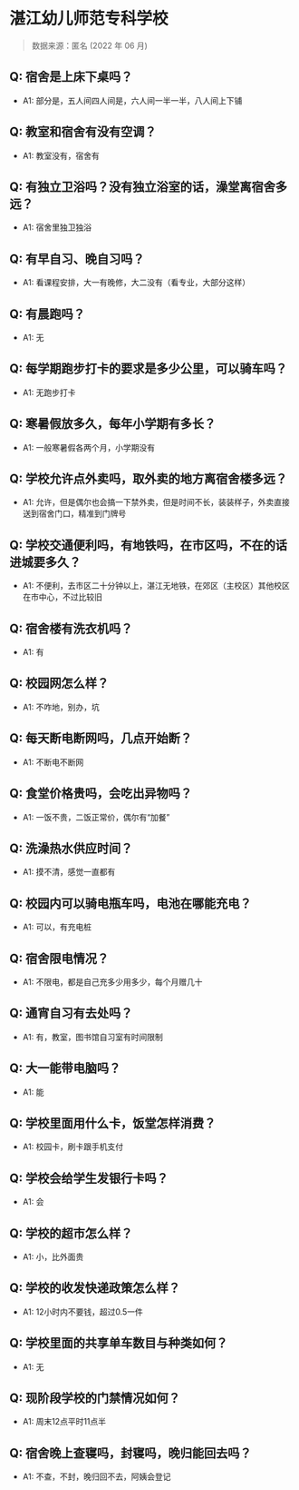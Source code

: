 # 湛江幼儿师范专科学校

> 数据来源：匿名 (2022 年 06 月)

## Q: 宿舍是上床下桌吗？

- A1: 部分是，五人间四人间是，六人间一半一半，八人间上下铺

## Q: 教室和宿舍有没有空调？

- A1: 教室没有，宿舍有

## Q: 有独立卫浴吗？没有独立浴室的话，澡堂离宿舍多远？

- A1: 宿舍里独卫独浴

## Q: 有早自习、晚自习吗？

- A1: 看课程安排，大一有晚修，大二没有（看专业，大部分这样）

## Q: 有晨跑吗？

- A1: 无

## Q: 每学期跑步打卡的要求是多少公里，可以骑车吗？

- A1: 无跑步打卡

## Q: 寒暑假放多久，每年小学期有多长？

- A1: 一般寒暑假各两个月，小学期没有

## Q: 学校允许点外卖吗，取外卖的地方离宿舍楼多远？

- A1: 允许，但是偶尔也会搞一下禁外卖，但是时间不长，装装样子，外卖直接送到宿舍门口，精准到门牌号

## Q: 学校交通便利吗，有地铁吗，在市区吗，不在的话进城要多久？

- A1: 不便利，去市区二十分钟以上，湛江无地铁，在郊区（主校区）其他校区在市中心，不过比较旧

## Q: 宿舍楼有洗衣机吗？

- A1: 有

## Q: 校园网怎么样？

- A1: 不咋地，别办，坑

## Q: 每天断电断网吗，几点开始断？

- A1: 不断电不断网

## Q: 食堂价格贵吗，会吃出异物吗？

- A1: 一饭不贵，二饭正常价，偶尔有“加餐”

## Q: 洗澡热水供应时间？

- A1: 摸不清，感觉一直都有

## Q: 校园内可以骑电瓶车吗，电池在哪能充电？

- A1: 可以，有充电桩

## Q: 宿舍限电情况？

- A1: 不限电，都是自己充多少用多少，每个月赠几十

## Q: 通宵自习有去处吗？

- A1: 有，教室，图书馆自习室有时间限制

## Q: 大一能带电脑吗？

- A1: 能

## Q: 学校里面用什么卡，饭堂怎样消费？

- A1: 校园卡，刷卡跟手机支付

## Q: 学校会给学生发银行卡吗？

- A1: 会

## Q: 学校的超市怎么样？

- A1: 小，比外面贵

## Q: 学校的收发快递政策怎么样？

- A1: 12小时内不要钱，超过0.5一件

## Q: 学校里面的共享单车数目与种类如何？

- A1: 无

## Q: 现阶段学校的门禁情况如何？

- A1: 周末12点平时11点半

## Q: 宿舍晚上查寝吗，封寝吗，晚归能回去吗？

- A1: 不查，不封，晚归回不去，阿姨会登记

